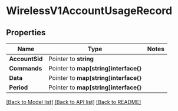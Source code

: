 # WirelessV1AccountUsageRecord

## Properties
Name | Type | Notes
------------ | ------------- | -------------
**AccountSid** | Pointer to **string** | 
**Commands** | Pointer to **map[string]interface{}** | 
**Data** | Pointer to **map[string]interface{}** | 
**Period** | Pointer to **map[string]interface{}** | 

[[Back to Model list]](../README.md#documentation-for-models) [[Back to API list]](../README.md#documentation-for-api-endpoints) [[Back to README]](../README.md)


